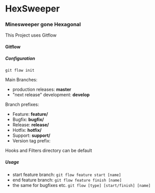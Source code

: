 # HexSweeper
### Minesweeper gone Hexagonal

This Project uses Gitflow

#### Gitflow

##### Configuration

`git flow init`

Main Branches:
- production releases: **master**
- "next release" development: **develop**

Branch prefixes:

- Feature: **feature/**
- Bugfix: **bugfix/**
- Release: **release/**
- Hotfix: **hotfix/**
- Support: **support/**
- Version tag prefix:

Hooks and Filters directory can be default

##### Usage

- start feature branch: `git flow feature start [name]`
- end feature branch: `git flow feature finish [name]`
- the same for bugfixes etc. `git flow [type] [start/finish] [name]`
